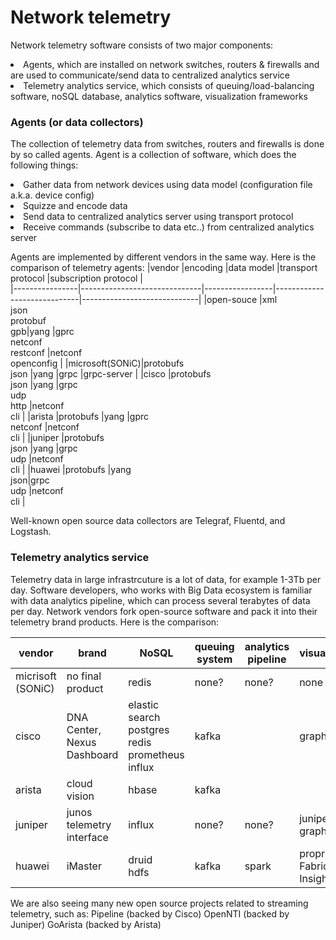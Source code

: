 # Network telemetry
Network telemetry software consists of two major components:
<li> Agents, which are installed on network switches, routers & firewalls and are used to communicate/send data to centralized analytics service
<li> Telemetry analytics service, which consists of queuing/load-balancing software, noSQL database, analytics software, visualization frameworks 

### Agents (or data collectors)
The collection of telemetry data from switches, routers and firewalls is done by so called agents. Agent is a collection of software, which does the following things:
<li> Gather data from network devices using data model (configuration file a.k.a. device config)
<li> Squizze and encode data
<li> Send data to centralized analytics server using transport protocol
<li> Receive commands (subscribe to data etc..) from centralized analytics server 
  
Agents are implemented by different vendors in the same way. Here is the comparison of telemetry agents:
|vendor		       |encoding                      |data model       |transport protocol           |subscription protocol        |       
|----------------|------------------------------|-----------------|-----------------------------|-----------------------------|
|open-souce	     |xml<br>json<br>protobuf<br>gpb|yang             |gprc<br>netconf<br>restconf  |netconf<br>openconfig        |
|microsoft(SONiC)|protobufs<br>json             |yang             |grpc                         |grpc-server                  |
|cisco    	     |protobufs<br>json             |yang             |grpc<br>udp<br>http          |netconf<br>cli               |
|arista    	     |protobufs                     |yang             |gprc<br>netconf              |netconf<br>cli               |
|juniper   	     |protobufs<br>json             |yang             |grpc<br>udp                  |netconf<br>cli               |
|huawei   	     |protobufs                     |yang<br>json<xml>|grpc<br>udp                  |netconf<br>cli               |
  
Well-known open source data collectors are Telegraf, Fluentd, and Logstash.

### Telemetry analytics service
Telemetry data in large infrastrcuture is a lot of data, for example 1-3Tb per day. Software developers, who works with Big Data ecosystem is familiar with data analytics pipeline, which can process several terabytes of data per day. 
Network vendors fork open-source software and pack it into their telemetry brand products. Here is the comparison:
  
|vendor		        |brand                      |NoSQL                              |queuing system  |analytics pipeline	  |visualization              |               
|-----------------|---------------------------|-----------------------------------|----------------|----------------------|---------------------------|
|micrisoft (SONiC)|no final product           |redis                              |none?           |none?                 |none                       |
|cisco			      |DNA Center, Nexus Dashboard|elastic search<br>postgres<br>redis<br>prometheus<br>influx|kafka  			   |                      |graphana                   |
|arista			      |cloud vision               |hbase	                            |kafka 		       |                      |                           |                         
|juniper		      |junos telemetry interface  |influx   	                        |none? 			     |none?                 |juniper graphana           |                        
|huawei 		      |iMaster                    |druid<br>hdfs                      |kafka   	       |spark                 |proprietary Fabric Insight |


We are also seeing many new open source projects related to streaming telemetry, such as:
Pipeline (backed by Cisco)
OpenNTI (backed by Juniper)
GoArista (backed by Arista)
